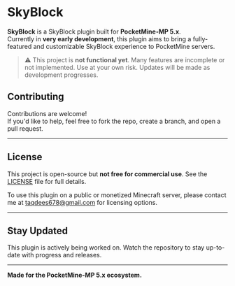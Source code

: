 # SkyBlock

**SkyBlock** is a SkyBlock plugin built for **PocketMine-MP 5.x**.  
Currently in **very early development**, this plugin aims to bring a fully-featured and customizable SkyBlock experience to PocketMine servers.

> ⚠️ This project is **not functional yet**. Many features are incomplete or not implemented. Use at your own risk. Updates will be made as development progresses.

## Contributing

Contributions are welcome!  
If you'd like to help, feel free to fork the repo, create a branch, and open a pull request.

---

## License

This project is open-source but **not free for commercial use**. See the [LICENSE](./LICENSE) file for full details.

To use this plugin on a public or monetized Minecraft server, please contact me at taqdees678@gmail.com for licensing options.

---

## Stay Updated

This plugin is actively being worked on. Watch the repository to stay up-to-date with progress and releases.

---

**Made for the PocketMine-MP 5.x ecosystem.**
